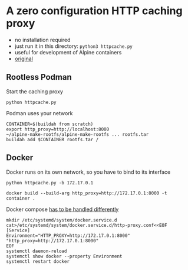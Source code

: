 # A zero configuration HTTP caching proxy

- no installation required
- just run it in this directory: `python3 httpcache.py`
- useful for development of Alpine containers
- [original](https://gist.githubusercontent.com/Jegeva/dafe74058ea30495c84c536a142a1144/raw/c559f29d7aa8ff28ef29d403fd54d2749e2ab19c/httpcache.py)


## Rootless Podman

Start the caching proxy

```
python httpcache.py
```

Podman uses your network

```
CONTAINER=$(buildah from scratch)
export http_proxy=http://localhost:8000
~/alpine-make-rootfs/alpine-make-rootfs ... rootfs.tar
buildah add $CONTAINER rootfs.tar /
```

## Docker

Docker runs on its own network, so you have to bind to its interface

```
python httpcache.py -b 172.17.0.1
```

```
docker build --build-arg http_proxy=http://172.17.0.1:8000 -t container .
```

Docker compose [has to be handled differently](https://stackoverflow.com/questions/54218632)

```
mkdir /etc/systemd/system/docker.service.d
cat>/etc/systemd/system/docker.service.d/http-proxy.conf<<EOF
[Service]
Environment="HTTP_PROXY=http://172.17.0.1:8000" "http_proxy=http://172.17.0.1:8000"
EOF
systemctl daemon-reload
systemctl show docker --property Environment
systemctl restart docker
```
